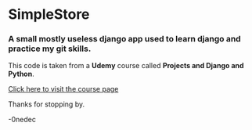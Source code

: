 # SimpleStore
### A small mostly useless django app used to learn django and practice my git skills.

This code is taken from a **Udemy** course called **Projects and Django and
Python**.


[Click here to visit the
course page](https://www.udemy.com/projects-in-django-and-python/)


Thanks for stopping by.

-0nedec
